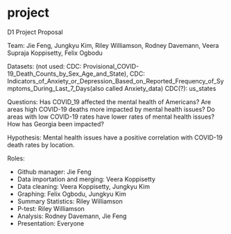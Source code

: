 # project
D1 Project Proposal

Team: Jie Feng, Jungkyu Kim, Riley Williamson, Rodney Davemann, Veera Supraja Koppisetty, Felix Ogbodu

Datasets: 
(not used: CDC: Provisional_COVID-19_Death_Counts_by_Sex_Age_and_State), 
CDC: Indicators_of_Anxiety_or_Depression_Based_on_Reported_Frequency_of_Symptoms_During_Last_7_Days(also called Anxiety_data)
CDC(?):
us_states

Questions: 
Has COVID_19 affected the mental health of Americans?
Are areas high COVID-19 deaths more impacted by mental health issues?
Do areas with low COVID-19 rates have lower rates of mental health issues?
How has Georgia been impacted?

Hypothesis: Mental health issues have a positive correlation with COVID-19 death rates by location.

Roles:
-	Github manager: Jie Feng
-	Data importation and merging: Veera Koppisetty
-	Data cleaning: Veera Koppisetty, Jungkyu Kim
-	Graphing: Felix Ogbodu, Jungkyu Kim
-	Summary Statistics: Riley Williamson
-	P-test: Riley Williamson
-	Analysis: Rodney Davemann, Jie Feng
-	Presentation: Everyone

